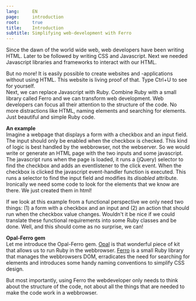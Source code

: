 ```yaml
---
lang:     EN
page:     introduction
root:     true
title:    Introduction
subtitle: Simplifying web-development with Ferro
---
```


Since the dawn of the world wide web, web developers have been writing HTML.
Later to be followed by writing CSS and Javascript.
Next we needed Javascript libraries and frameworks to interact with our HTML.

But no more! It is easily possible to create websites and -applications without using HTML.
This website is living proof of that. Type Ctrl+U to see for yourself.  
Next, we can replace Javascript with Ruby.
Combine Ruby with a small library called Ferro and we can transform web development.
Web developers can focus all their attention to the structure of the code.
No more distractions like HTML, naming elements and searching for elements.
Just beautiful and simple Ruby code.

__An example__  
Imagine a webpage that displays a form with a checkbox and an input field. The input
should only be enabled when the checkbox is checked. This kind of logic is best handled
by the webbrowser, not the webserver. So we would write or generate an HTML page with the
two inputs and some javascript. The javascript runs when the page is loaded, it runs a (jQuery)
selector to find the checkbox and adds an eventlistener to the click event. When the checkbox is
clicked the javascript event-handler function is executed. This runs a selector to find the input
field and modifies its _disabled_ attribute.
Ironically we need some code to look for the elements that we know are there.
We just created them in html!

If we look at this example from a functional perspective we only need two things:
(1) a form with a checkbox and an input and (2) an action that should run when the checkbox value changes.
Wouldn\'t it be nice if we could translate these functional requirements into some Ruby classes
and be done. Well, and this should come as no surprise, we can!

__Opal-Ferro gem__  
Let me introduce the Opal-Ferro gem. [Opal](http://opalrb.com/) is that wonderful piece of kit
that allows us to run Ruby in the webbrowser. [Ferro](https://github.com/easydatawarehousing)
is a small Ruby library that manages the webbrowsers DOM, erradicates the need for searching
for elements and introduces some handy naming conventions to simplify CSS design.

But most importantly, using Ferro the webdeveloper only needs to think about the structure of the code,
not about all the things that are needed to make the code work in a webbrowser.